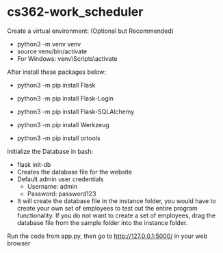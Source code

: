 # cs362-work_scheduler

Create a virtual environment: (Optional but Recommended)

- python3 -m venv venv
- source venv/bin/activate
- For Windows: venv\Scripts\activate

After install these packages below:

- python3 -m pip install Flask

- python3 -m pip install Flask-Login

- python3 -m pip install Flask-SQLAlchemy

- python3 -m pip install Werkzeug

- python3 -m pip install ortools

Initialize the Database in bash:
- flask init-db
- Creates the database file for the website
- Default admin user credentials
    - Username: admin
    - Password: password123
- It will create the database file in the instance folder, you would have to create your own set of employees to test out the entire program functionality. If you do not want to create a set of employees, drag the database file from the sample folder into the instance folder.

Run the code from app.py, then go to http://127.0.0.1:5000/ in your web browser
